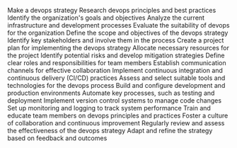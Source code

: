 Make a devops strategy
Research devops principles and best practices
Identify the organization's goals and objectives
Analyze the current infrastructure and development processes
Evaluate the suitability of devops for the organization
Define the scope and objectives of the devops strategy
Identify key stakeholders and involve them in the process
Create a project plan for implementing the devops strategy
Allocate necessary resources for the project
Identify potential risks and develop mitigation strategies
Define clear roles and responsibilities for team members
Establish communication channels for effective collaboration
Implement continuous integration and continuous delivery (CI/CD) practices
Assess and select suitable tools and technologies for the devops process
Build and configure development and production environments
Automate key processes, such as testing and deployment
Implement version control systems to manage code changes
Set up monitoring and logging to track system performance
Train and educate team members on devops principles and practices
Foster a culture of collaboration and continuous improvement
Regularly review and assess the effectiveness of the devops strategy
Adapt and refine the strategy based on feedback and outcomes
